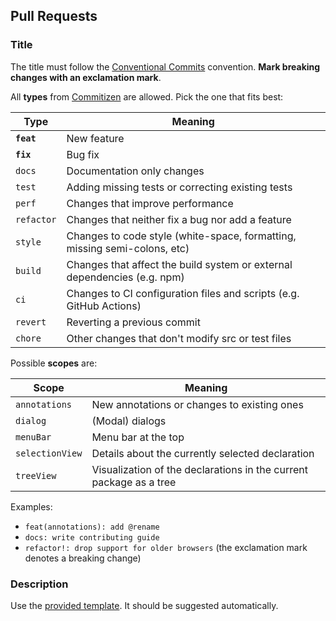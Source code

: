 ## Pull Requests

### Title

The title must follow the [Conventional Commits](https://www.conventionalcommits.org/en/v1.0.0/) convention. **Mark
breaking changes with an exclamation mark**.

All **types** from [Commitizen](https://github.com/commitizen/conventional-commit-types/blob/master/index.json) are
allowed. Pick the one that fits best:

| Type       | Meaning                                                                   |
| ---------- | ------------------------------------------------------------------------- |
| **`feat`** | New feature                                                               |
| **`fix`**  | Bug fix                                                                   |
| `docs`     | Documentation only changes                                                |
| `test`     | Adding missing tests or correcting existing tests                         |
| `perf`     | Changes that improve performance                                          |
| `refactor` | Changes that neither fix a bug nor add a feature                          |
| `style`    | Changes to code style (white-space, formatting, missing semi-colons, etc) |
| `build`    | Changes that affect the build system or external dependencies (e.g. npm)  |
| `ci`       | Changes to CI configuration files and scripts (e.g. GitHub Actions)       |
| `revert`   | Reverting a previous commit                                               |
| `chore`    | Other changes that don't modify src or test files                         |

Possible **scopes** are:

| Scope           | Meaning                                                            |
| --------------- | ------------------------------------------------------------------ |
| `annotations`   | New annotations or changes to existing ones                        |
| `dialog`        | (Modal) dialogs                                                    |
| `menuBar`       | Menu bar at the top                                                |
| `selectionView` | Details about the currently selected declaration                   |
| `treeView`      | Visualization of the declarations in the current package as a tree |

Examples:

- `feat(annotations): add @rename`
- `docs: write contributing guide`
- `refactor!: drop support for older browsers` (the exclamation mark denotes a breaking change)

### Description

Use the [provided template](./pull_request_template.md). It should be suggested automatically.
